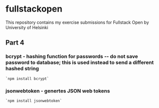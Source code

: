 # fullstackopen
This repository contains my exercise submissions for Fullstack Open by University of Helsinki 


## Part 4

### bcrypt - hashing function for passwords -- do not save password to database; this is used instead to send a different hashed string 

    `npm install bcrypt`


### jsonwebtoken - genertes JSON web tokens

    `npm install jsonwebtoken`